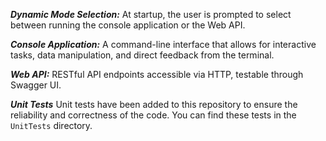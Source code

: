 
**_Dynamic Mode Selection:_**    At startup, the user is prompted to select between running the console application or the Web API.

**_Console Application:_**       A command-line interface that allows for interactive tasks, data manipulation, and direct feedback from the terminal.

**_Web API:_**                   RESTful API endpoints accessible via HTTP, testable through Swagger UI.

**_Unit Tests_**                 Unit tests have been added to this repository to ensure the reliability and correctness of the code. You can find these tests in the `UnitTests` directory.


